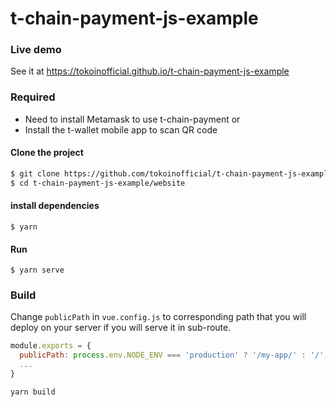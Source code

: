 # t-chain-payment-js-example

### Live demo

See it at https://tokoinofficial.github.io/t-chain-payment-js-example

### Required
- Need to install Metamask to use t-chain-payment or 
- Install the t-wallet mobile app to scan QR code

#### Clone the project
```bash
$ git clone https://github.com/tokoinofficial/t-chain-payment-js-example.git
$ cd t-chain-payment-js-example/website
```

#### install dependencies
```
$ yarn 
```

#### Run
```
$ yarn serve
```

### Build

Change `publicPath` in `vue.config.js` to corresponding path that you will deploy on your server if you will serve it in sub-route.

```js
module.exports = {
  publicPath: process.env.NODE_ENV === 'production' ? '/my-app/' : '/',
  ...
}
```

```
yarn build
```
